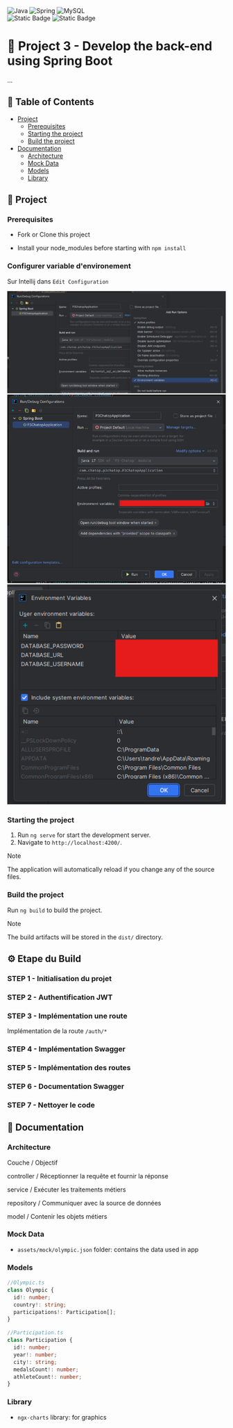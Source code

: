 ![Java](https://img.shields.io/badge/java-%23ED8B00.svg?style=for-the-badge&logo=openjdk&logoColor=white)
![Spring](https://img.shields.io/badge/spring-%236DB33F.svg?style=for-the-badge&logo=spring&logoColor=white)
![MySQL](https://img.shields.io/badge/mysql-4479A1.svg?style=for-the-badge&logo=mysql&logoColor=white)
<br/>
![Static Badge](https://img.shields.io/badge/17-JAVA_version-orange)
![Static Badge](https://img.shields.io/badge/3.3.4-Spring_Boot_version-gree)

# 🚙 Project 3 - Develop the back-end using Spring Boot

...

## 📖 Table of Contents

- [Project](#-project)
    - [Prerequisites](#prerequisites)
    - [Starting the project](#starting-the-project)
    - [Build the project](#build-the-project)
- [Documentation](#-documentation)
    - [Architecture](#architecture)
    - [Mock Data](#models)
    - [Models](#mock-data)
    - [Library](#library)

## 📁 Project

### Prerequisites

- Fork or Clone this project

- Install your node_modules before starting with `npm install`

### Configurer variable d'environement

Sur Intellij dans `Edit Configuration`

![img_1.png](doc/images/img_1.png)
![img.png](doc/images/img.png)
![img_2.png](doc/images/img_2.png)



### Starting the project

1. Run `ng serve` for start the development server.
2. Navigate to `http://localhost:4200/`.

> [!NOTE]
> The application will automatically reload if you change any of the source files.

### Build the project

Run `ng build` to build the project.

> [!NOTE]
> The build artifacts will be stored in the `dist/` directory.

## ⚙️ Etape du Build

### STEP 1 - Initialisation du projet

### STEP 2 - Authentification JWT

### STEP 3 - Implémentation une route

Implémentation de la route `/auth/*`

### STEP 4 - Implémentation Swagger

### STEP 5 - Implémentation des routes

### STEP 6 - Documentation Swagger

### STEP 7 - Nettoyer le code

## 📄 Documentation

### Architecture

Couche / Objectif

controller / Réceptionner la requête et fournir la réponse

service / Exécuter les traitements métiers

repository / Communiquer avec la source de données

model / Contenir les objets métiers



### Mock Data

- `assets/mock/olympic.json` folder: contains the data used in app

### Models

```typescript
//Olympic.ts
class Olympic {
  id!: number;
  country!: string;
  participations!: Participation[];
}
```

```typescript
//Participation.ts
class Participation {
  id!: number;
  year!: number;
  city!: string;
  medalsCount!: number;
  athleteCount!: number;
}
```

### Library

- `ngx-charts` library: for graphics

